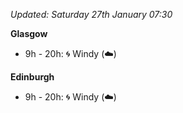 *Updated: Saturday 27th January 07:30*

**Glasgow**

* 9h - 20h: :cyclone: Windy (:cloud:)

**Edinburgh**

* 9h - 20h: :cyclone: Windy (:cloud:)
